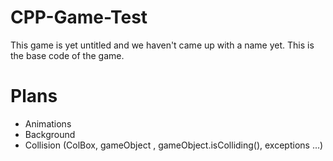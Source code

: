 # CPP-Game-Test
This game is yet untitled and we haven't came up with a name yet.
This is the base code of the game.


# Plans
* Animations
* Background
* Collision (ColBox, gameObject , gameObject.isColliding(), exceptions ...)
